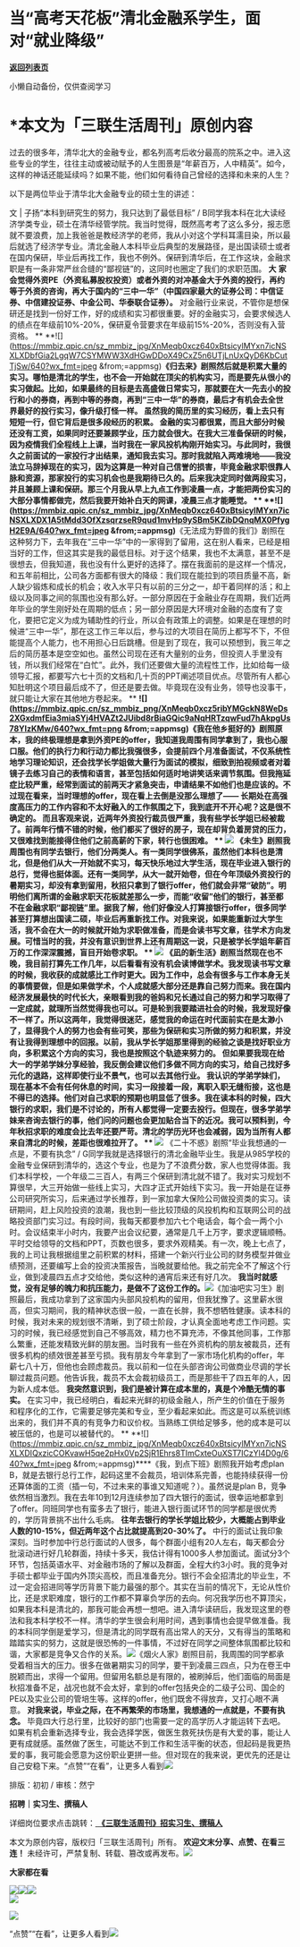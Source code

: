 # 当“高考天花板”清北金融系学生，面对“就业降级”

[**返回列表页**](/gzh/三联生活周刊)

小懒自动备份，仅供查阅学习

# ***本文为「三联生活周刊」原创内容**

  
  

过去的很多年，清华北大的金融专业，都名列高考后收分最高的院系之中。进入这些专业的学生，往往主动或被动赋予的人生图景是“年薪百万，人中精英”。如今，这样的神话还能延续吗？如果不能，他们如何看待自己曾经的选择和未来的人生？

以下是两位毕业于清华北大金融专业的硕士生的讲述：

  
  
文 | 子扬“本科到研究生的努力，我只达到了最低目标” /
B同学我本科在北大读经济学类专业，硕士在清华经管学院。我当时觉得，既然高考考了这么多分，报志愿就不要浪费，加上我爸爸是教经济学的老师，我从小对这个学科耳濡目染，所以最后就选了经济学专业。清北金融人本科毕业后典型的发展路径，是出国读硕士或者在国内保研，毕业后再找工作，我也不例外。保研到清华后，在工作这块，金融求职是有一条非常严丝合缝的“鄙视链”的，这同时也圈定了我们的求职范围。
**大**
**家会觉得外资PE（外资私募股权投资）或者外资的对冲基金大于外资的投行，再约等于外资的咨询，再大于国内的“三中一华”（中国四家最大的证券公司：中信证券、中信建投证券、中金公司、华泰联合证券）。**
对金融行业来说，不管你是想保研还是找到一份好工作，好的成绩和实习都很重要。好的金融实习，会要求候选人的绩点在年级前10%-20%，保研夏令营要求在年级前15%-20%，否则没有入营资格。
**
**![](https://mmbiz.qpic.cn/sz_mmbiz_jpg/XnMeqb0xcz640xBtsicylMYxn7icNSXLXDbfGia2LgqW7CSYMWW3XdHGwDDoX49CxZ5n6UTjLnUxQyD6KbCutTjSw/640?wx_fmt=jpeg
&from;=appmsg)****《归去来》剧照然后就是积累大量的实习。哪怕是清北的学生，也不会一开始就在顶尖的机构实习，而是要先从很小的实习做起。比如，如果最终的目标是去高盛做日常实习，那就要在大一先去小的投行和小的券商，再到中等的券商，再到“三中一华”的券商，最后才有机会去全世界最好的投行实习，像升级打怪一样。
**虽然我的简历里的实习经历，看上去只有短短一行，但它背后是很多段经历的积累。**
金融的实习都很累，而且大部分时候还没有工资，如果同时还要兼顾学业，压力就会很大。在我大三准备保研的时候，因为疫情我们全程线上上课，当时我在一家风投机构刚开始实习。与此同时，我很久之前面试的一家投行才出结果，通知我去实习。那时我就陷入两难境地——我没法立马辞掉现在的实习，因为这算是一种对自己信誉的损害，毕竟金融求职很靠人脉和资源，那家投行的实习机会也是我期待已久的。后来我决定同时做两段实习，并且兼顾上课和保研。那三个月我从早上九点工作到凌晨一点，才能把两份实习的大部分事情都做完，然后我要开始补白天的网课，凌晨三点才能睡觉。
**
**![](https://mmbiz.qpic.cn/sz_mmbiz_jpg/XnMeqb0xcz640xBtsicylMYxn7icNSXLXDX1A5tMdd3OfXzsqrzseR9qud1mvHp9ySBm5KZibDQnqMX0PfygH2E9A/640?wx_fmt=jpeg
&from;=appmsg)****《无法成为野兽的我们》剧照在这种努力下，去年我在“三中一华”中的一家得到了留用，这在别人看来，已经是相当好的工作，但这其实是我的最低目标。对于这个结果，我也不太满意，甚至不是很想去，但我知道，我也没有什么更好的选择了。摆在我面前的是这样一个情况，和五年前相比，公司各方面都有很大的降级：我们现在能拉到的项目质量不高，新人缺少锻炼和成长的机会；收入水平只有以前的三分之一，却干着同样的活；和上级以及同事之间的氛围也没有那么好。一部分原因在于金融业存在周期，我们近两年毕业的学生刚好处在周期的低点；另一部分原因是大环境对金融的态度有了变化，要把它定义为成为辅助性的行业，所以会有政策上的调整。如果是在理想的时候进“三中一华”，那在这工作三年以后，参与过的大项目在简历上都写不下，不但能提高个人能力，也不用担心日后跳槽。但是到了现在，我可以预想到，我三年之后的简历基本是空空如也。虽然公司现在还有大量别的业务，但投资人手里没有钱，所以我们经常在“白忙”。此外，我们还要做大量的流程性工作，比如给每一级领导汇报，都要写六七十页的文档和几十页的PPT阐述项目优点。尽管所有人都心知肚明这个项目最后成不了，但还是要去做。毕竟现在没有业务，领导也没事干，就只能让大家在其他地方卷起来。
**
**![](https://mmbiz.qpic.cn/sz_mmbiz_png/XnMeqb0xcz5ribYMGckN8WeDs2XGxdmfEia3miaSYj4HVAZt2JUibd8rBiaGQic9aNqHRTzqwFud7hAkpgUs78YIzKMw/640?wx_fmt=png
&from;=appmsg)****《我在他乡挺好的》剧照原本，我的终极理想是拿到外资PE的offer，我知道我周围有同学拿到了，我也心服口服。他们的执行力和行动力都比我强很多，会提前四个月准备面试，不仅系统性地学习理论知识，还会找学长学姐做大量行为面试的模拟，细致到拍视频或者对着镜子去练习自己的表情和语言，甚至包括如何适时地讲笑话来调节氛围。但我拖延症比较严重，经常到面试的前两天才紧急突击，申请结果不如他们也是应该的。不过现在看来，当时理想的offer，现在看上去倒是没那么理想了——
**长期处在高强度高压力的工作内容和不太好融入的工作氛围之下，我到底开不开心呢？这是很不确定的。**
而且客观来说，近两年外资投行裁员很严重，我有些学长学姐已经被裁了。前两年行情不错的时候，他们都买了很好的房子，现在却背负着房贷的压力，又很难找到能接得住他们之前高薪的下家，转行也很困难。
**
**![](https://mmbiz.qpic.cn/sz_mmbiz_jpg/XnMeqb0xcz640xBtsicylMYxn7icNSXLXDIsT3LtXjPgTDFic9XF6VHyqV5wNHALIib8x1fakribjDwTickrSDBLDcwQ/640?wx_fmt=jpeg)****
《未生》剧照我周围也有同学去银行，他们分两类人。有一类同学很佛系，虽然他们本科也是清北，但是他们从大一开始就不实习，每天快乐地过大学生活，现在毕业进入银行的总行，觉得也挺体面。还有一类同学，从大一就开始卷，但在今年顶级外资投行的暑期实习，却没有拿到留用，秋招只拿到了银行offer，他们就会非常“破防”。明明他们离所谓的金融求职天花板就差那么一步，而能“收留”他们的银行，甚至都不在金融求职“鄙视链”里。据我了解，他们好像没人打算接银行offer，很多同学甚至打算想出国读二硕，毕业后再重新找工作。对我来说，如果能重新过大学生活，我不会在大一的时候就开始为求职做准备，而是会读书写文章，往学术方向发展。可惜当时的我，并没有意识到世界上还有周期这一说，只是被学长学姐年薪百万的工作深深震撼，盲目开始卷求职。
**
**![](https://mmbiz.qpic.cn/sz_mmbiz_jpg/XnMeqb0xcz640xBtsicylMYxn7icNSXLXD4V691RvWRYmR0ZMsfmKn6wohxLqhGUL4BCpMibSpzKyyGpe2icBUpWqQ/640?wx_fmt=jpeg)****
《凪的新生活》剧照当然现在也不晚，我目前打算先工作几年，以后看看有没有机会读博做学术。我发现读书写文章的时候，我收获的成就感比工作时更大。因为工作中，总会有很多与工作本身无关的事情要做，但是如果做学术，个人成就感大部分还是靠自己努力而来。我在国内经济发展最快的时代长大，亲眼看到我的爸妈和兄长通过自己的努力和学习取得了一定成就，就理所当然觉得我也可以。可是轮到我要踏进社会的时候，我发现好像不一样了。所以这两年，我觉得很迷茫，感觉我的命运在时代面前实在是太渺小了，显得我个人的努力也会有些可笑，那些为保研和实习所做的努力和积累，并没有让我得到理想中的回报。以前，我从学长学姐那里得到的经验之谈是找好职业方向，多积累这个方向的实习，我也是按照这个轨迹来努力的。
**但如果要我现在给大一的学弟学妹分享经验，我反倒会建议他们多做不同方向的实习，给自己找好多元化的退路，这样即使行业不景气，也可以去其他行业。**
我认识的学弟学妹们，现在基本不会有任何休息的时间，实习一段接着一段，离职入职无缝衔接，这也是不得已的选择。他们对自己求职的预期也明显低了很多。我在读本科的时候，四大银行的求职，我们是不讨论的，所有人都觉得一定要去投行。但现在，很多学弟学妹来咨询去银行的事，他们问的问题也会更加贴合当下的近况。我可以预料到，今年秋招求职的难度会比去年还要严苛。清北的学历光环也会减弱，因为当所有人都来自清北的时候，差距也很难拉开了。
**
**![](https://mmbiz.qpic.cn/sz_mmbiz_jpg/XnMeqb0xcz640xBtsicylMYxn7icNSXLXDPTZUUYoyRTmbY8gCB9ANcRItCDaupMjptVoNQNA2m5g6ibRDDNaRibYQ/640?wx_fmt=jpeg)****
《二十不惑》剧照“毕业我想通的一点是，不要有执念” /
G同学我就是选择银行的清北金融毕业生。我是从985学校的金融专业保研到清华的，选这个专业，也是为了不浪费分数，家人也觉得体面。我们本科学校，一个年级二三百人，有两三个保研到清北就不错了。我对实习规划不算很早，大三开始做一些线上实习，大四才正式开始线下实习。我一开始是在证券公司研究所实习，后来通过学长推荐，到一家加拿大保险公司做投资类的实习。读研期间，赶上风险投资的浪潮，我也到一些比较顶级的风投机构和互联网公司的战略投资部门实习过。有段时间，我每天都要参加六七个电话会，每个会一两个小时。会议结束半小时内，我要产出会议纪要，通常是几千上万字，要求逻辑顺畅。平时交给领导的文档和PPT，页数也很多，要求外观精美。有一次，晚上七点了，我的上司让我根据组里之前积累的材料，搭建一个新兴行业公司的财务模型并做业绩预测，还要编写上会的投资决策报告，当晚就要给他。我之前完全不了解这个行业，做到凌晨四五点才交给他，类似这种的通宵后来还有好几次。
**我当时就感觉，没有足够的魄力和抗压能力，是做不了这份工作的。**![](https://mmbiz.qpic.cn/sz_mmbiz_png/XnMeqb0xcz640xBtsicylMYxn7icNSXLXDhpqpaGjARv15ejYfeKZlQk5s6G4lOlsW9vorxptQ3Od13GZ27Irs9A/640?wx_fmt=png&from;=appmsg)《加油吧实习生》剧照最后，我成功拿到了这家国内头部风投机构的留用，但我犹豫了。这里薪水很高，但实习期间，我的精神状态很一般，一直在长胖，我不想牺牲健康。读本科的时候，我对未来的规划很不清晰，到了硕士阶段，才认真全面地考虑工作问题。实习的时候，我已经感觉到自己不够高效，精力也不算充沛，不像其他同事，工作那么繁重，还能发精致光鲜的朋友圈。当时我有一些在外资机构的朋友被裁员，还有很多机构的绩效很差甚至亏损。我有朋友今年拿到了一家市场化机构的offer，年薪七八十万，但他也会顾虑裁员。我以前和一位在头部咨询公司做商业尽调的学长聊过裁员问题。他告诉我，裁员不太会裁初级员工，而是那些干了四五年的人，因为新人成本低。
**我突然意识到，我们是被计算在成本里的，真是个冷酷无情的事实。**
在实习中，我已经明白，看起来光鲜的初级金融人，所产生的价值在于服务和程序化的工作，它需要足够完美和专业，至少看起来如此。而这是可以系统训练出来的，我们并不真的有竞争力和议价权。当熟练工供给足够多，他的成本是可以被压低的，也是可以被替代的。
**
**![](https://mmbiz.qpic.cn/sz_mmbiz_jpg/XnMeqb0xcz640xBtsicylMYxn7icNSXLXDIQxzicCOKvawH5qe2pHx0Vp2SjR1Ehrs8TImCxteOuXST7ICzYl4D0g/640?wx_fmt=jpeg
&from;=appmsg)****《我，到点下班》剧照我开始考虑plan
B，就是去银行总行工作，起码这里不会裁员，培训体系完善，也能持续获得一份还算体面的工资（插一句，不过未来的事谁又知道呢？）。虽然说是plan
B，竞争依然相当激烈。我在去年10到12月连续参加了四大银行的面试，很幸运地都拿到了offer。同班同学也有蛮多去了银行，能进入银行面试环节的同学都是很优秀的，学历背景挑不出什么毛病。
**往年去银行的学长学姐比较少，大概能占到毕业人数的10-15%，但近两年这个占比就提高到20-30%了。**
中行的面试让我印象深刻。当时参加中行总行面试的人很多，每个群面小组有20人左右，每天都会分批滚动进行好几轮群面，持续十多天，我估计得有1000多人参加面试。面试分3个环节，包括英语水平、对金融市场的了解以及群面，全程大约3小时。我的竞争对手硕士都毕业于国内外顶尖高校，而且准备充分。银行不会全招清北的毕业生，不过一定会招进同等学历背景下能力最强的那个。其实在当前的情况下，无论从性价比，还是求职难度，银行的工作都不算辜负学历的去向。何况我学历也不算顶尖，如果我本科是清北的，那我可能会再想一想吧。进入清华读研后，我发现这里的卷法和我本科学校不一样。清华的学生很会利用时间，遇到事情也会提早做准备。我的本科同学倒是爱学习，但是清北的同学既有高出常人的天分，又有得当的策略和踏踏实实的努力，这就是很恐怖的一件事情，不过好在同学之间整体氛围都比较和谐，大家都是竞争又合作的关系。![](https://mmbiz.qpic.cn/sz_mmbiz_jpg/RNpp5IDIhiaJySB51yfV7sqfuG15T90HTttSe5QfBsQtb5eb8A47e1FibSSALN3byPqHib146OBmflJCiarvUvczmQ/640?wx_fmt=other&from;=appmsg&tp;=webp&wxfrom;=5&wx;_lazy=1&wx;_co=1)《烟火人家》剧照目前，我周围的同学都承受着相当大的压力。很多在做暑期实习的同学，要干到凌晨三四点，只为在卷王中脱颖而出，求得一个留用。但留用名额总是有限的，被刷掉后，他们面临的局面是秋招准备不足，战况也就不会太好，拿到的offer包括央企的二级子公司、国企的PE以及实业公司的管培生等。这样的offer，他们既舍不得放弃，又打心眼不满意。
**对我来说，毕业之际，在不再繁荣的市场里，我想通的一点就是，不要有执念。**
毕竟四大行总行里，比较好的部门也需要一定的高学历人才能运转下去吧。如果有机会重新选择专业，我会选择学医，做医生救死扶伤是有大爱的事，能让人更有成就感。虽然做了医生，可能达不到工作和生活平衡的状态，但起码是我更热爱的事，我可能会愿意为这份职业更拼一些。但对现在的我来说，更优先的还是让自己安稳下来。“点赞”“在看”，让更多人看到![](https://mmbiz.qpic.cn/mmbiz_gif/c2Sib3Mp7pON9hkSZwdTibRHNZSMPyiapUCHJwlyoZVBC3SfmPmF0VKjkm3NiaToQloHFJ6icyicqZnqgXp6pSQJt5gg/640?wx_fmt=gif&from;=appmsg&wxfrom;=5&wx;_lazy=1&tp;=webp)  
  
  
  
  
  

排版：初初 / 审核：然宁

  
 **招聘｜实习生、撰稿人**  

详细岗位要求点击跳转：[
**《三联生活周刊》招实习生、撰稿人**](http://mp.weixin.qq.com/s?__biz=MTc5MTU3NTYyMQ==&mid=2651136871&idx=3&sn=f1c0777fe9d31881e5dfca68ebc2937f&chksm=5907324d6e70bb5b3546dfe1c7b31b5fe05664bebbf36356ba9a1a352e0678444cad62875ad4&scene=21#wechat_redirect)

本文为原创内容，版权归「三联生活周刊」所有。 **欢迎文末分享、点赞、在看三连！**
未经许可，严禁复制、转载、篡改或再发布。![](https://mmbiz.qpic.cn/sz_mmbiz_png/Gg7Qtoh7Aic9ZTmAdCc80b4nD7xicgPt863QWU7oNswDx19XrjfTtSl8QwatY2EEZGuNd1WRRiapDZjcDhTnNYmBg/640?wx_fmt=other&wxfrom;=5&wx;_lazy=1&wx;_co=1&retryload;=1&tp;=webp)

 **大家都在看**

[![](https://mmbiz.qpic.cn/mmbiz_png/c2Sib3Mp7pOP1y39gUSO2bM9BtibWicOrOBCtBgPBEUOlfHliazInMB0Leg42N1ZQLMc6NZmeauZ1odaj2hK2cqvrQ/640?wx_fmt=other&from;=appmsg&wxfrom;=5&wx;_lazy=1&wx;_co=1&tp;=webp)](http://mp.weixin.qq.com/s?__biz=MTc5MTU3NTYyMQ==&mid=2651378715&idx=1&sn=20af659362888f978dba8f811b993a1d&chksm=590ac5316e7d4c27a706eff76baa37e4311f792ce38290a7529bf5aea6b113bca14e0a7d69e7&scene=21#wechat_redirect)[![](https://mmbiz.qpic.cn/mmbiz_jpg/c2Sib3Mp7pOO6eP76FUibGfOL5noz6wiaxTaRsx0nhdA82v0Ec8andSibQkX21N1c3CsQuMNeqhAqUBUKxEQnkp2fA/640?wx_fmt=other&from;=appmsg&wxfrom;=5&wx;_lazy=1&wx;_co=1&tp;=webp)](http://mp.weixin.qq.com/s?__biz=MTc5MTU3NTYyMQ==&mid=2651377114&idx=1&sn=4dd351136cb38f6757432b3a392937e7&chksm=590adcf06e7d55e6b27bc638f070c59e0080908f2b0926c11c1886331f741e598238241828f0&scene=21#wechat_redirect)[![](https://mmbiz.qpic.cn/mmbiz_jpg/c2Sib3Mp7pOMjIqp6icdsRMwgennulpmZX4wMiaxWUl4miaPibrznYFT7rRc5pic76WYhksCyeQAbjWUAEj2OywjlrXg/640?wx_fmt=other&from;=appmsg&wxfrom;=5&wx;_lazy=1&wx;_co=1&tp;=webp)](http://mp.weixin.qq.com/s?__biz=MTc5MTU3NTYyMQ==&mid=2651379276&idx=2&sn=55c1d9c06174f5570bd9d8ae76435c3e&chksm=590ac7666e7d4e70bca8f030e0a7b6f5a4310b1efd54fecd5a885aaf2642db56c2e7fc5ec481&scene=21#wechat_redirect)  
![](https://mmbiz.qpic.cn/sz_mmbiz_png/Gg7Qtoh7Aic9ZTmAdCc80b4nD7xicgPt86k1kgpU51hWCHjV92ryhVW35PLCvLhxLw9XDhXjgeDyZhHSx5EbRcfg/640?wx_fmt=other&wxfrom;=5&wx;_lazy=1&wx;_co=1&retryload;=1&tp;=webp)  

[![](https://mmbiz.qpic.cn/mmbiz_jpg/c2Sib3Mp7pOMNHV5XTibxIibTzyeboSOINacUYiclq11Xo7HSSVR3ekM0khdq5nMwttEIKI99bXHACCico1LvKibCOcw/640?wx_fmt=other&from;=appmsg&wxfrom;=5&wx;_lazy=1&wx;_co=1&tp;=webp)]()

  
  
“点赞”“在看”，让更多人看到![](https://mmbiz.qpic.cn/mmbiz_gif/c2Sib3Mp7pON9hkSZwdTibRHNZSMPyiapUCHJwlyoZVBC3SfmPmF0VKjkm3NiaToQloHFJ6icyicqZnqgXp6pSQJt5gg/640?wx_fmt=gif&from;=appmsg&wxfrom;=5&wx;_lazy=1&tp;=webp)

